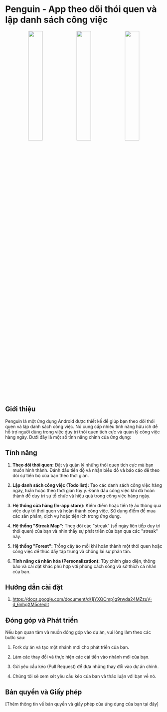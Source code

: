 # Penguin - App theo dõi thói quen và lập danh sách công việc

<div align="center">
  <img src="https://github.com/tungnk123/penguin-project/assets/108881998/a2ea0096-b0a7-4851-a5b0-a09be6fa9a1c" width="30%">
  <img src="https://github.com/tungnk123/penguin-project/assets/108881998/791147ea-9ecf-4918-a990-43b8d05eee79" width="30%">
  <img src="https://github.com/tungnk123/penguin-project/assets/108881998/4816f5fa-b3ec-4d84-a147-707c9afdf627" width="30%">
</div>

## Giới thiệu

Penguin là một ứng dụng Android được thiết kế để giúp bạn theo dõi thói quen và lập danh sách công việc. Nó cung cấp nhiều tính năng hữu ích để hỗ trợ người dùng trong việc duy trì thói quen tích cực và quản lý công việc hàng ngày. Dưới đây là một số tính năng chính của ứng dụng:

## Tính năng

1. **Theo dõi thói quen:** Đặt và quản lý những thói quen tích cực mà bạn muốn hình thành. Đánh dấu tiến độ và nhận biểu đồ và báo cáo để theo dõi sự tiến bộ của bạn theo thời gian.

2. **Lập danh sách công việc (Todo list):** Tạo các danh sách công việc hàng ngày, tuần hoặc theo thời gian tùy ý. Đánh dấu công việc khi đã hoàn thành để duy trì sự tổ chức và hiệu quả trong công việc hàng ngày.

3. **Hệ thống cửa hàng (In-app store):** Kiếm điểm hoặc tiền tệ ảo thông qua việc duy trì thói quen và hoàn thành công việc. Sử dụng điểm để mua các sản phẩm, dịch vụ hoặc tiện ích trong ứng dụng.

4. **Hệ thống "Streak Map":** Theo dõi các "streak" (số ngày liên tiếp duy trì thói quen) của bạn và nhìn thấy sự phát triển của bạn qua các "streak" này.

5. **Hệ thống "Forest":** Trồng cây ảo mỗi khi hoàn thành một thói quen hoặc công việc để thúc đẩy tập trung và chống lại sự phân tán.

6. **Tính năng cá nhân hóa (Personalization):** Tùy chỉnh giao diện, thông báo và cài đặt khác phù hợp với phong cách sống và sở thích cá nhân của bạn.

## Hướng dẫn cài đặt

1. https://docs.google.com/document/d/1jYXQCmp1g9rwda24MZzuV-d_6nhgXM5o/edit

## Đóng góp và Phát triển

Nếu bạn quan tâm và muốn đóng góp vào dự án, vui lòng làm theo các bước sau:

1. Fork dự án và tạo một nhánh mới cho phát triển của bạn.

2. Làm các thay đổi và thực hiện các cải tiến vào nhánh mới của bạn.

3. Gửi yêu cầu kéo (Pull Request) để đưa những thay đổi vào dự án chính.

4. Chúng tôi sẽ xem xét yêu cầu kéo của bạn và thảo luận với bạn về nó.

## Bản quyền và Giấy phép

[Thêm thông tin về bản quyền và giấy phép của ứng dụng của bạn tại đây]


